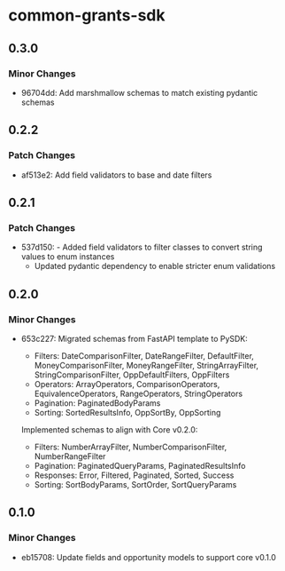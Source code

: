 # common-grants-sdk

## 0.3.0

### Minor Changes

- 96704dd: Add marshmallow schemas to match existing pydantic schemas

## 0.2.2

### Patch Changes

- af513e2: Add field validators to base and date filters

## 0.2.1

### Patch Changes

- 537d150: - Added field validators to filter classes to convert string values to enum instances
  - Updated pydantic dependency to enable stricter enum validations

## 0.2.0

### Minor Changes

- 653c227: Migrated schemas from FastAPI template to PySDK:

  - Filters: DateComparisonFilter, DateRangeFilter, DefaultFilter, MoneyComparisonFilter, MoneyRangeFilter, StringArrayFilter, StringComparisonFilter, OppDefaultFilters, OppFilters
  - Operators: ArrayOperators, ComparisonOperators, EquivalenceOperators, RangeOperators, StringOperators
  - Pagination: PaginatedBodyParams
  - Sorting: SortedResultsInfo, OppSortBy, OppSorting

  Implemented schemas to align with Core v0.2.0:

  - Filters: NumberArrayFilter, NumberComparisonFilter, NumberRangeFilter
  - Pagination: PaginatedQueryParams, PaginatedResultsInfo
  - Responses: Error, Filtered, Paginated, Sorted, Success
  - Sorting: SortBodyParams, SortOrder, SortQueryParams

## 0.1.0

### Minor Changes

- eb15708: Update fields and opportunity models to support core v0.1.0
